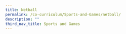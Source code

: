 ```yaml
---
title: Netball
permalink: /co-curriculum/Sports-and-Games/netball/
description: ""
third_nav_title: Sports and Games
---
```

